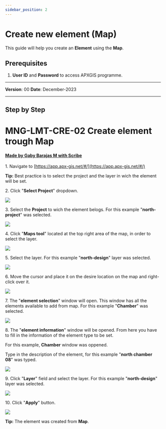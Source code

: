 ```yaml
---
sidebar_position: 2
---
```


# Create new element (Map)

This guide will help you create an **Element** using the **Map**.

## **Prerequisites**
1.	**User ID** and **Password** to access APXGIS programme.

------------

**Version**: 00
**Date**: December-2023

------------
## **Step by Step**

# MNG-LMT-CRE-02 Create element trough Map
#### [Made by Gaby Barajas M with Scribe](https://scribehow.com/shared/MNG-LMT-CRE-02_Create_element_trough_Map__YmSqphfpR7m9myOjN_w3Rw)


1\. Navigate to [https://app.apx-gis.net/#/](https://app.apx-gis.net/#/)


**Tip:** Best practice is to select the project and the layer in wich the element will be set.


2\. Click "**Select Project**" dropdown.

![](https://ajeuwbhvhr.cloudimg.io/colony-recorder.s3.amazonaws.com/files/2024-01-08/d206f823-a099-4474-a7cf-18b75a73872b/ascreenshot.jpeg?tl_px=0,0&br_px=1719,791&force_format=png&width=1120.0&wat=1&wat_opacity=1&wat_gravity=northwest&wat_url=https://colony-recorder.s3.amazonaws.com/images/watermarks/14B8A6_standard.png&wat_pad=325,-2)


3\. Select the **Project** to wich the element belogs. For this example "**north-project**" was selected.

![](https://ajeuwbhvhr.cloudimg.io/colony-recorder.s3.amazonaws.com/files/2024-01-08/f5cfe5ac-157c-4be7-8c31-c41bdb8d35d8/ascreenshot.jpeg?tl_px=0,0&br_px=1719,791&force_format=png&width=1120.0&wat=1&wat_opacity=1&wat_gravity=northwest&wat_url=https://colony-recorder.s3.amazonaws.com/images/watermarks/14B8A6_standard.png&wat_pad=316,49)


4\. Click "**Maps tool**" located at the top right area of the map, in order to select the layer.

![](https://ajeuwbhvhr.cloudimg.io/colony-recorder.s3.amazonaws.com/files/2024-01-08/072e22c3-98bd-473a-a436-2e60efb18878/user_cropped_screenshot.jpeg?tl_px=0,0&br_px=1275,888&force_format=png&width=1120.0&wat=1&wat_opacity=1&wat_gravity=northwest&wat_url=https://colony-recorder.s3.amazonaws.com/images/watermarks/14B8A6_standard.png&wat_pad=1057,49)


5\. Select the layer. For this example "**north-design**" layer was selected.

![](https://ajeuwbhvhr.cloudimg.io/colony-recorder.s3.amazonaws.com/files/2024-01-08/048d1189-11b5-427a-9949-c315fac1d5dd/user_cropped_screenshot.jpeg?tl_px=201,0&br_px=1920,791&force_format=png&width=1120.0&wat=1&wat_opacity=1&wat_gravity=northwest&wat_url=https://colony-recorder.s3.amazonaws.com/images/watermarks/14B8A6_standard.png&wat_pad=825,275)


6\. Move the cursor and place it on the desire location on the map and right-click over it.

![](https://ajeuwbhvhr.cloudimg.io/colony-recorder.s3.amazonaws.com/files/2024-01-08/50d39ca9-1704-4ccf-9934-07dd26a490f0/ascreenshot.jpeg?tl_px=201,0&br_px=1920,791&force_format=png&width=1120.0&wat=1&wat_opacity=1&wat_gravity=northwest&wat_url=https://colony-recorder.s3.amazonaws.com/images/watermarks/14B8A6_standard.png&wat_pad=524,198)


7\. The "**element selection**"  window  will open. This window has all the elements available to add from map. For this example "**Chamber**" was selected.

![](https://ajeuwbhvhr.cloudimg.io/colony-recorder.s3.amazonaws.com/files/2024-01-08/c5c94c21-46f0-48b7-a213-b7b1bb60b4ff/user_cropped_screenshot.jpeg?tl_px=55,0&br_px=1774,791&force_format=png&width=1120.0&wat=1&wat_opacity=1&wat_gravity=northwest&wat_url=https://colony-recorder.s3.amazonaws.com/images/watermarks/14B8A6_standard.png&wat_pad=524,77)


8\. The "**element information**" window will be opened. From here you have to fill in the information of the element type to be set.

For this example, **Chamber** window was oppened.

Type in the description of the element, for this example "**north chamber 08**" was typed.

![](https://ajeuwbhvhr.cloudimg.io/colony-recorder.s3.amazonaws.com/files/2024-01-08/775a2d2f-e1f4-47d0-84f2-b3a16c41a587/user_cropped_screenshot.jpeg?tl_px=0,0&br_px=1719,791&force_format=png&width=1120.0&wat=1&wat_opacity=1&wat_gravity=northwest&wat_url=https://colony-recorder.s3.amazonaws.com/images/watermarks/14B8A6_standard.png&wat_pad=87,171)


9\. Click "**Layer**" field and select the layer. For this example "**north-design**" layer was selected.

![](https://ajeuwbhvhr.cloudimg.io/colony-recorder.s3.amazonaws.com/files/2024-01-08/59a95734-801e-46fe-b0a2-1d38aa4e9151/ascreenshot.jpeg?tl_px=0,0&br_px=1719,791&force_format=png&width=1120.0&wat=1&wat_opacity=1&wat_gravity=northwest&wat_url=https://colony-recorder.s3.amazonaws.com/images/watermarks/14B8A6_standard.png&wat_pad=192,314)


10\. Click "**Apply**" button.

![](https://ajeuwbhvhr.cloudimg.io/colony-recorder.s3.amazonaws.com/files/2024-01-08/dca463b9-dfe4-4f30-9822-ec5d672ceafd/ascreenshot.jpeg?tl_px=0,0&br_px=1719,791&force_format=png&width=1120.0&wat=1&wat_opacity=1&wat_gravity=northwest&wat_url=https://colony-recorder.s3.amazonaws.com/images/watermarks/14B8A6_standard.png&wat_pad=208,456)


**Tip:** The element was created from **Map**.

